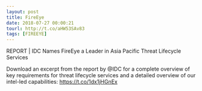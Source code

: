 ```yaml
---
layout: post
title: FireEye
date: 2018-07-27 00:00:21
tourl: http://t.co/aHW53SAv83
tags: [FIREEYE]
---
```

REPORT | IDC Names FireEye a Leader in Asia Pacific Threat Lifecycle Services

Download an excerpt from the report by @IDC for a complete overview of key requirements for threat lifecycle services and a detailed overview of our intel-led capabilities: https://t.co/1dx1jHGnEx